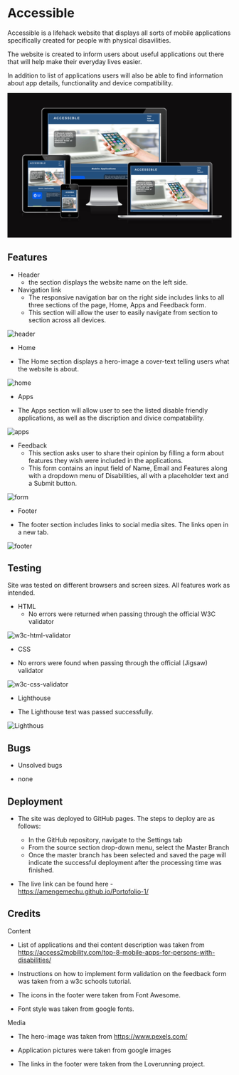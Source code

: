 # Accessible

 Accessible is a lifehack website that displays all sorts of mobile applications specifically created for people with physical disavilities. 


 The website is created to inform users about useful applications out there that will help make their everyday lives easier.


In addition to list of applications users will also be able to find information about app details, functionality and device compatibility.

![Website screenshot](https://github.com/AmenGemechu/Portofolio-1/blob/main/assets/images/Screenhot.png)

## Features

* Header 
    - the section displays the website name on the left side.
* Navigation link 
    - The responsive navigation bar on the right side includes links to all three sections of the page, Home, Apps and Feedback form.
    - This section will allow the user to easily navigate from section to section across all devices.


![header](https://user-images.githubusercontent.com/81637641/222140856-69c58b9e-9258-4b04-ba5d-a37277f21348.png)

* Home
 - The Home section displays a hero-image a cover-text telling users what the website is about.

![home](https://user-images.githubusercontent.com/81637641/222145687-cb0a7203-4ad4-4bdf-8c91-e3a089d6c0e3.png)

* Apps
 - The Apps section will allow user to see the listed disable friendly applications, as well as the discription and divice compatability.
  
![apps](https://user-images.githubusercontent.com/81637641/222147279-d749ea5f-169b-4739-b76e-e44c98e04f39.png)

* Feedback
   - This section asks user to share their opinion by filling a form about features they wish were included in the applications. 
   - This form contains an input field of Name, Email and Features along with a dropdown menu of Disabilities, all with a placeholder text and a Submit button.
   
![form](https://user-images.githubusercontent.com/81637641/222149591-b80861e3-ab1d-4745-81e4-8a9a3ddbbbdf.png)

* Footer
 - The footer section includes links to social media sites. The links open in a new tab.
 
 ![footer](https://user-images.githubusercontent.com/81637641/222150529-5bf94af4-7d2b-4888-a894-21c052720e48.png)

## Testing
Site was tested on different browsers and screen sizes. All features work as intended.
  
  * HTML
       - No errors were returned when passing through the official W3C validator
        
![w3c-html-validator](https://user-images.githubusercontent.com/81637641/222151228-ab260bb0-ca36-436f-9ee1-1b3e5070f652.png)

   * CSS
  - No errors were found when passing through the official (Jigsaw) validator

![w3c-css-validator](https://user-images.githubusercontent.com/81637641/222151447-52cb3953-46db-4a6c-9c42-20c8142e5aec.png)

 * Lighthouse
  - The Lighthouse test was passed successfully.
 
![Lighthous](https://user-images.githubusercontent.com/81637641/222152392-d89a29d1-400f-4d97-ac62-018ef76075ac.png)

## Bugs
 * Unsolved bugs
  - none
  
## Deployment

   * The site was deployed to GitHub pages. The steps to deploy are as follows:
       - In the GitHub repository, navigate to the Settings tab
       - From the source section drop-down menu, select the Master Branch
       - Once the master branch has been selected and saved the page will indicate the successful deployment after the processing time was finished.

* The live link can be found here - https://amengemechu.github.io/Portofolio-1/

## Credits

Content
 
 - List of applications and thei content description was taken from https://access2mobility.com/top-8-mobile-apps-for-persons-with-disabilities/
   
 - Instructions on how to implement form validation on the feedback form was taken from a w3c schools tutorial.
  
 - The icons in the footer were taken from Font Awesome.
  
 - Font style was taken from google fonts.

Media

  - The hero-image was taken from https://www.pexels.com/
  
  - Application pictures were taken from google images
  
  - The links in the footer were taken from the Loverunning project.
